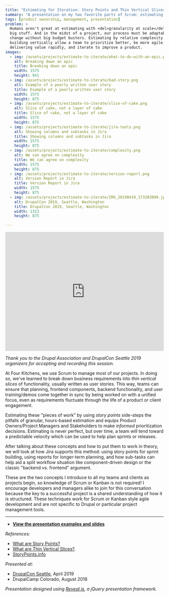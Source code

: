 ```yaml
---
title: "Estimating for Iteration: Story Points and Thin Vertical Slices"
summary: "A presentation on my two favorite parts of Scrum: estimating by complexity and building vertically."
tags: [product ownership, management, presentation]
problem: >
  Humans aren't great at estimating with <del>granularity at scale</del> lots of
  big stuff. And in the midst of a project, our process must be adaptable to
  change without big budget busters. Estimating by relative complexity and
  building vertically allow a team to prioritize better, be more agile, focus on
  delivering value rapidly, and iterate to improve a product.
images:
  - img: /assets/projects/estimate-to-iterate/what-to-do-with-an-epic.png
    alt: Breaking down an epic
    title: Breaking down an epic
    width: 1575
    height: 941
  - img: /assets/projects/estimate-to-iterate/bad-story.png
    alt: Example of a poorly written user story
    title: Example of a poorly written user story
    width: 1575
    height: 875
  - img: /assets/projects/estimate-to-iterate/slice-of-cake.png
    alt: Slice of cake, not a layer of cake
    title: Slice of cake, not a layer of cake
    width: 1575
    height: 875
  - img: /assets/projects/estimate-to-iterate/jira-tools.png
    alt: Showing columns and subtasks in Jira
    title: Showing columns and subtasks in Jira
    width: 1575
    height: 875
  - img: /assets/projects/estimate-to-iterate/complexity.png
    alt: We can agree on complexity
    title: We can agree on complexity
    width: 1575
    height: 875
  - img: /assets/projects/estimate-to-iterate/version-report.png
    alt: Version Report in Jira
    title: Version Report in Jira
    width: 1575
    height: 875
  - img: /assets/projects/estimate-to-iterate/IMG_20190410_173203099.jpg
    alt: DrupalCon 2019, Seattle, Washington
    title: DrupalCon 2019, Seattle, Washington
    width: 1313
    height: 875

---
```


<div style="width:100%; padding-bottom:75%; height: 0; position:relative;">
<iframe style="position:absolute; width:100%; height:100%;" src="https://www.youtube.com/embed/5cwZG46rmxs?feature=oembed" frameborder="0" allowfullscreen></iframe>
</div>

_Thank you to the Drupal Association and DrupalCon Seattle 2019 organizers for accepting and recording this session._

At Four Kitchens, we use Scrum to manage most of our projects. In doing so,
we've learned to break down business requirements into *thin vertical slices*
of functionality, usually written as user stories. This way, teams can ensure
that planning, frontend components, backend functionality, and user
training/demos come together in sync by being worked on with a unified focus,
even as requirements fluctuate through the life of a product or client
engagement.

Estimating these "pieces of work" by using *story points* side-steps the
pitfalls of granular, hours-based estimation and equips Product Owners/Project
Managers and Stakeholders to make *informed* prioritization decisions.
Estimating is never perfect, but over time, a team will tend toward a
predictable velocity which can be used to help plan sprints or releases.

After talking about these concepts and how to put them to work in theory, we
will look at how Jira supports this method: using story points for sprint
building, using reports for longer-term planning, and how sub-tasks can help aid
a split workflow situation like component-driven design or the classic "backend
vs. frontend" argument.

These are the two concepts I introduce to all my teams and clients as projects
begin, so knowledge of Scrum or Kanban is not required! I encourage developers
and managers alike to join for this conversation because the key to a successful
project is a shared understanding of how it is structured. These techniques work
for Scrum or Kanban style agile development and are not specific to Drupal or
particular project management tools.



---

* [**View the presentation examples and slides**](https://tsmith512.github.io/estimate-with-points-and-slices/)

_References:_
* [What are Story Points?](/blog/2017/what-are-story-points/)
* [What are Thin Vertical Slices?](/blog/2017/what-are-thin-vertical-slices/).
* [StoryPoints.info](http://storypoints.info)

_Presented at:_
* [DrupalCon Seattle](https://events.drupal.org/seattle2019/sessions/estimating-iteration-story-points-and-thin-vertical-slices), April 2019
* DrupalCamp Colorado, August 2018

_Presentation designed using [Reveal.js](http://lab.hakim.se/reveal-js/), a jQuery presentation framework._
